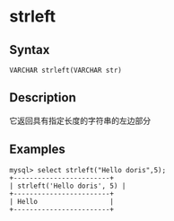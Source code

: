 # strleft

## Syntax

`VARCHAR strleft(VARCHAR str)`

## Description

它返回具有指定长度的字符串的左边部分

## Examples

```
mysql> select strleft("Hello doris",5);
+------------------------+
| strleft('Hello doris', 5) |
+------------------------+
| Hello                  |
+------------------------+
```
